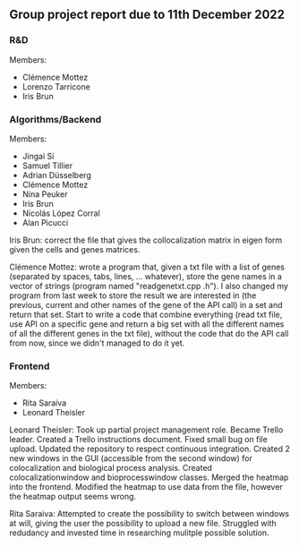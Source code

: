 ## Group project report due to 11th December 2022

### R&D
Members: 
- Clémence Mottez
- Lorenzo Tarricone 
- Iris Brun


### Algorithms/Backend 
Members:
- Jingai Si
- Samuel Tillier 
- Adrian Düsselberg
- Clémence Mottez
- Nina Peuker
- Iris Brun
- Nicolás López Corral
- Alan Picucci

Iris Brun: correct the file that gives the collocalization matrix in eigen form given the cells and genes matrices.

Clémence Mottez: wrote a program that, given a txt file with a list of genes (separated by spaces, tabs, lines, ... whatever), store the gene names in a vector of strings (program named "readgenetxt.cpp .h"). I also changed my program from last week to store the result we are interested in (the previous, current and other names of the gene of the API call) in a set and return that set. Start to write a code that combine everything (read txt file, use API on a specific gene and return a big set with all the different names of all the different genes in the txt file), without the code that do the API call from now, since we didn't managed to do it yet.


### Frontend 
Members:
- Rita Saraiva
- Leonard Theisler

Leonard Theisler: Took up partial project management role. Became Trello leader. Created a Trello instructions document. Fixed small bug on file upload. Updated the repository to respect continuous integration. Created 2 new windows in the GUI (accessible from the second window) for colocalization and biological process analysis. Created colocalizationwindow and bioprocesswindow classes. Merged the heatmap into the frontend. Modified the heatmap to use data from the file, however the heatmap output seems wrong.

Rita Saraiva: Attempted to create the possibility to switch between windows at will, giving the user the possibility to upload a new file. Struggled with redudancy and invested time in researching mulitple possible solution.
